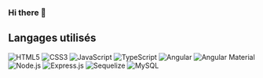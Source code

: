 ### Hi there 👋

<!--
**Sid-be/sid-be** is a ✨ _special_ ✨ repository because its `README.md` (this file) appears on your GitHub profile.

Here are some ideas to get you started:

- 🔭 I’m currently working on ...
- 🌱 I’m currently learning ...
- 👯 I’m looking to collaborate on ...
- 🤔 I’m looking for help with ...
- 💬 Ask me about ...
- 📫 How to reach me: ...
- 😄 Pronouns: ...
- ⚡ Fun fact: ...
-->
## Langages utilisés

![HTML5](https://img.shields.io/badge/-HTML5-E34F26?style=flat&logo=html5&logoColor=ffffff)
![CSS3](https://img.shields.io/badge/-CSS3-1572B6?style=flat&logo=css3&logoColor=ffffff)
![JavaScript](https://img.shields.io/badge/-JavaScript-F7DF1E?style=flat&logo=javascript&logoColor=000000)
![TypeScript](https://img.shields.io/badge/-TypeScript-3178C6?style=flat&logo=typescript&logoColor=ffffff)
![Angular](https://img.shields.io/badge/-Angular-DD0031?style=flat&logo=angular&logoColor=ffffff)
![Angular Material](https://img.shields.io/badge/-Angular_Material-757575?style=flat&logo=angular&logoColor=ffffff)
![Node.js](https://img.shields.io/badge/-Node.js-339933?style=flat&logo=node.js&logoColor=ffffff)
![Express.js](https://img.shields.io/badge/-Express.js-000000?style=flat&logo=express&logoColor=ffffff)
![Sequelize](https://img.shields.io/badge/-Sequelize-3994FF?style=flat&logo=sequelize&logoColor=ffffff)
![MySQL](https://img.shields.io/badge/-MySQL-4479A1?style=flat&logo=mysql&logoColor=ffffff)
